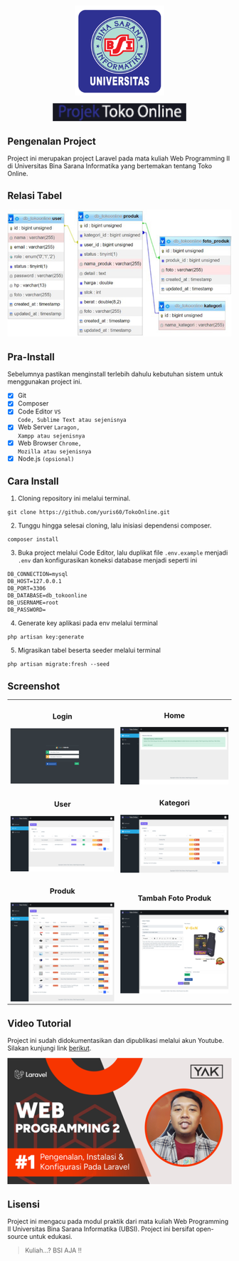 <p align="center"><img src="public/backend/image/logo_ubsi.png" width="200" alt="Logo UBSI"></p>
<p align="center"><img src="public/backend/image/logo_text2.png" width="300" alt="Text Logo Project"></p>


## Pengenalan Project

Project ini merupakan project Laravel pada mata kuliah Web Programming II di Universitas Bina Sarana Informatika yang bertemakan tentang Toko Online.

## Relasi Tabel
<p align="center"><img src="public/backend/image/relasi.jpg" width="600" alt="Laravel Logo"></p>

## Pra-Install
Sebelumnya pastikan menginstall terlebih dahulu kebutuhan sistem untuk menggunakan project ini.
- [x] Git
- [x] Composer
- [x] Code Editor <code>VS Code, Sublime Text atau sejenisnya</code>
- [x] Web Server <code>Laragon, Xampp atau sejenisnya</code>
- [x] Web Browser <code>Chrome, Mozilla atau sejenisnya</code>
- [x] Node.js <code>(opsional)</code>

## Cara Install
1. Cloning repository ini melalui terminal.
```
git clone https://github.com/yuris60/TokoOnline.git
```
2. Tunggu hingga selesai cloning, lalu inisiasi dependensi composer.
```
composer install
```
3. Buka project melalui Code Editor, lalu duplikat file `.env.example` menjadi `.env` dan konfigurasikan koneksi database menjadi seperti ini
```
DB_CONNECTION=mysql
DB_HOST=127.0.0.1
DB_PORT=3306
DB_DATABASE=db_tokoonline
DB_USERNAME=root
DB_PASSWORD=
```
4. Generate key aplikasi pada env melalui terminal
```
php artisan key:generate
```
5. Migrasikan tabel beserta seeder melalui terminal
```
php artisan migrate:fresh --seed
```

## Screenshot
<table width="100%">
<tr>
<td><h3 align="center">Login</h3><img src="public/backend/image/ss_login.png"></td>
<td><h3 align="center">Home</h3><img src="public/backend/image/ss_home.png"></td>
</tr>
<tr>
<td><h3 align="center">User</h3><img src="public/backend/image/ss_user.png"></td>
<td><h3 align="center">Kategori</h3><img src="public/backend/image/ss_kategori.png"></td>
</tr>
<tr>
<td><h3 align="center">Produk</h3><img src="public/backend/image/ss_produk.png"></td>
<td><h3 align="center">Tambah Foto Produk</h3><img src="public/backend/image/ss_tambah_gambar_produk.png"></td>
</tr>
</table>

## Video Tutorial
Project ini sudah didokumentasikan dan dipublikasi melalui akun Youtube. Silakan kunjungi link <a href="https://www.youtube.com/playlist?list=PLQ-zS5A7YYio0505gQRdu9v4CJT--WSW2">berikut</a>.
<p align="center"><a href="https://www.youtube.com/playlist?list=PLQ-zS5A7YYio0505gQRdu9v4CJT--WSW2" target="_blank"><img src="public/backend/image/preview_tutorial.jpg" width="600" alt="Text Logo Project"></a></p>

## Lisensi

Project ini mengacu pada modul praktik dari mata kuliah Web Programming II Universitas Bina Sarana Informatika (UBSI). Project ini bersifat open-source untuk edukasi.
<blockquote>Kuliah...? BSI AJA !!</blockquote>

